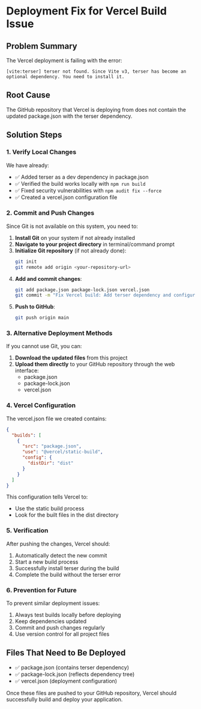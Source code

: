 # Deployment Fix for Vercel Build Issue

## Problem Summary
The Vercel deployment is failing with the error:
```
[vite:terser] terser not found. Since Vite v3, terser has become an optional dependency. You need to install it.
```

## Root Cause
The GitHub repository that Vercel is deploying from does not contain the updated package.json with the terser dependency.

## Solution Steps

### 1. Verify Local Changes
We have already:
- ✅ Added terser as a dev dependency in package.json
- ✅ Verified the build works locally with `npm run build`
- ✅ Fixed security vulnerabilities with `npm audit fix --force`
- ✅ Created a vercel.json configuration file

### 2. Commit and Push Changes
Since Git is not available on this system, you need to:

1. **Install Git** on your system if not already installed
2. **Navigate to your project directory** in terminal/command prompt
3. **Initialize Git repository** (if not already done):
   ```bash
   git init
   git remote add origin <your-repository-url>
   ```
4. **Add and commit changes**:
   ```bash
   git add package.json package-lock.json vercel.json
   git commit -m "Fix Vercel build: Add terser dependency and configure deployment"
   ```
5. **Push to GitHub**:
   ```bash
   git push origin main
   ```

### 3. Alternative Deployment Methods

If you cannot use Git, you can:

1. **Download the updated files** from this project
2. **Upload them directly** to your GitHub repository through the web interface:
   - package.json
   - package-lock.json
   - vercel.json

### 4. Vercel Configuration

The vercel.json file we created contains:
```json
{
  "builds": [
    {
      "src": "package.json",
      "use": "@vercel/static-build",
      "config": {
        "distDir": "dist"
      }
    }
  ]
}
```

This configuration tells Vercel to:
- Use the static build process
- Look for the built files in the dist directory

### 5. Verification

After pushing the changes, Vercel should:
1. Automatically detect the new commit
2. Start a new build process
3. Successfully install terser during the build
4. Complete the build without the terser error

### 6. Prevention for Future

To prevent similar deployment issues:
1. Always test builds locally before deploying
2. Keep dependencies updated
3. Commit and push changes regularly
4. Use version control for all project files

## Files That Need to Be Deployed

- ✅ package.json (contains terser dependency)
- ✅ package-lock.json (reflects dependency tree)
- ✅ vercel.json (deployment configuration)

Once these files are pushed to your GitHub repository, Vercel should successfully build and deploy your application.